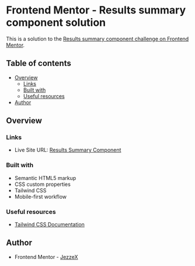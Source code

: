 # Frontend Mentor - Results summary component solution

This is a solution to the [Results summary component challenge on Frontend Mentor](https://www.frontendmentor.io/challenges/results-summary-component-CE_K6s0maV).

## Table of contents

- [Overview](#overview)
  - [Links](#links)
  - [Built with](#built-with)
  - [Useful resources](#useful-resources)
- [Author](#author)

## Overview

### Links

- Live Site URL: [Results Summary Component](https://jezzex-results-summary-component.netlify.app/)

### Built with

- Semantic HTML5 markup
- CSS custom properties
- Tailwind CSS
- Mobile-first workflow

### Useful resources

- [Tailwind CSS Documentation](https://tailwindcss.com/docs/installation)

## Author

- Frontend Mentor - [JezzeX](https://www.frontendmentor.io/profile/JezzeX)
